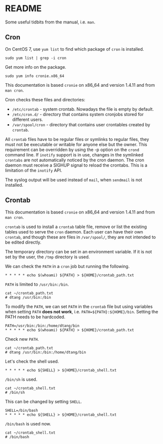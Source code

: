 # README

Some useful tidbits from the manual, i.e. `man`.

## Cron

On CentOS 7, use `yum list` to find which package of `cron` is installed.

```console
sudo yum list | grep -i cron
```

Get more info on the package.

```console
sudo yum info cronie.x86_64
```

This documentation is based `cronie` on x86_64 and version 1.4.11 and from `man
cron`.

Cron checks these files and directories:

* `/etc/crontab` - system crontab.  Nowadays the file is empty by default.
* `/etc/cron.d/` - directory that contains system cronjobs stored for different
  users.
* `/var/spool/cron` - directory that contains user crontables created by
  `crontab`.

All `crontab` files have to be regular files or symlinks to regular files, they
must not be executable or writable for anyone else but the owner. This
requirement can be overridden by using the -p option on the `crond` command
line. If `inotify` support is in use, changes in the symlinked `crontabs` are
not automatically noticed by the cron daemon. The cron daemon must receive a
SIGHUP signal to reload the crontabs. This is a limitation of the `inotify`
API.

The syslog output will be used instead of `mail`, when `sendmail` is not installed.

## Crontab

This documentation is based `cronie` on x86_64 and version 1.4.11 and from `man
cron`.

`crontab` is used to install a `crontab` table file, remove or list the
existing tables used to serve the `cron` daemon. Each user can have their own
`crontab`, and though these are files in `/var/spool/`, they are not intended
to be edited directly.

The temporary directory can be set in an environment variable. If it is not set
by the user, the `/tmp` directory is used.

We can check the `PATH` in a `cron` job but running the following.

```
* * * * * echo $(whoami) ${PATH} > ${HOME}/crontab_path.txt
```

`PATH` is limited to `/usr/bin:/bin`.

```console
cat ~/crontab_path.txt
# dtang /usr/bin:/bin
```

To modify the `PATH`, we can set `PATH` in the `crontab` file but using
variables when setting `PATH` **does not work**, i.e.
`PATH=${PATH}:${HOME}/bin`. Setting the PATH needs to be hardcoded.

```
PATH=/usr/bin:/bin:/home/dtang/bin
* * * * * echo $(whoami) ${PATH} > ${HOME}/crontab_path.txt
```

Check new `PATH`.

```console
cat ~/crontab_path.txt
# dtang /usr/bin:/bin:/home/dtang/bin
```

Let's check the shell used.

```
* * * * * echo ${SHELL} > ${HOME}/crontab_shell.txt
```

`/bin/sh` is used.

```console
cat ~/crontab_shell.txt
# /bin/sh
```

This can be changed by setting `SHELL`.

```
SHELL=/bin/bash
* * * * * echo ${SHELL} > ${HOME}/crontab_shell.txt
```

`/bin/bash` is used now.

```console
cat ~/crontab_shell.txt
# /bin/bash
```
